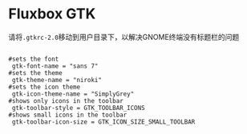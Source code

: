 # Fluxbox GTK

请将`.gtkrc-2.0`移动到用户目录下，以解决GNOME终端没有标题栏的问题

```

#sets the font
 gtk-font-name = "sans 7"
#sets the theme
 gtk-theme-name = "niroki"
#sets the icon theme
 gtk-icon-theme-name = "SimplyGrey"
#shows only icons in the toolbar
 gtk-toolbar-style = GTK_TOOLBAR_ICONS
#shows small icons in the toolbar
 gtk-toolbar-icon-size = GTK_ICON_SIZE_SMALL_TOOLBAR

```
